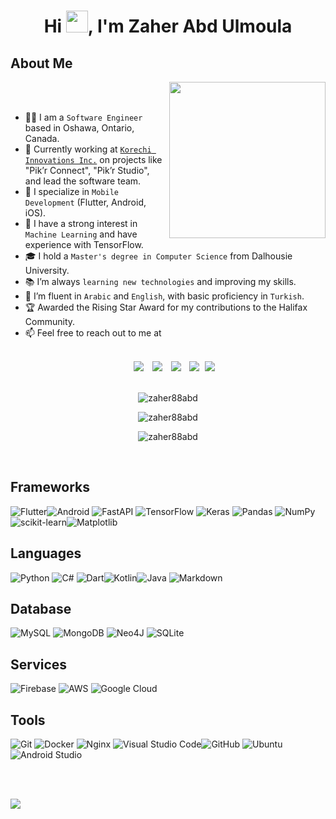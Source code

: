 <h1 align="center"><b>Hi </b><img src="https://media.giphy.com/media/hvRJCLFzcasrR4ia7z/giphy.gif" width="35"><b>, I'm Zaher Abd Ulmoula </b></h1>


## About Me

<picture> <img align="right" src="https://github.com/7oSkaaa/7oSkaaa/blob/main/Images/Right_Side.gif?raw=true" width=250px></picture>

<br><br>

- :man_technologist: I am a `Software Engineer` based in Oshawa, Ontario, Canada.
- :briefcase: Currently working at [`Korechi Innovations Inc.`](https://korechi.com/) on projects like "Pik’r Connect", "Pik’r Studio", and lead the software team.
- :iphone: I specialize in `Mobile Development` (Flutter, Android, iOS).
- :robot: I have a strong interest in `Machine Learning` and have experience with TensorFlow.
- :mortar_board: I hold a `Master's degree in Computer Science` from Dalhousie University.
- :books: I’m always `learning new technologies` and improving my skills.
- :speech_balloon: I’m fluent in `Arabic` and `English`, with basic proficiency in `Turkish`.
- :trophy: Awarded the Rising Star Award for my contributions to the Halifax Community.
- :mailbox: Feel free to reach out to me at 
<br>


 <div align="center"  class="icons-social" style="margin-left: 10px;">
        <a style="margin-left: 10px;"  target="_blank" href="https://www.linkedin.com/in/mzaherabdulmoula">
			<img src="https://img.shields.io/badge/LinkedIn-0077B5?style=for-the-badge&logo=linkedin&logoColor=white"></a>
        <a style="margin-left: 10px;" target="_blank" href="https://github.com/zaher88abd">
		<img src="https://img.shields.io/badge/GitHub-100000?style=for-the-badge&logo=github&logoColor=white"></a>
		<a style="margin-left: 10px;" target="_blank" href="https://stackoverflow.com/users/3241790/zaher88abd">
				<img src="https://img.shields.io/badge/Stack_Overflow-FE7A16?style=for-the-badge&logo=stack-overflow&logoColor=white"></a>
        <a style="margin-left: 10px;" target="_blank" href="https://twitter.com/zaher88abd">
			<img src="https://img.shields.io/badge/Twitter-1DA1F2?style=for-the-badge&logo=twitter&logoColor=white" ></a>
		<a style="margin-left: 5px;" target="_blank" href="mailto:zaher88abd@gmail.com">
					<img src="https://img.shields.io/badge/Gmail-D14836?style=for-the-badge&logo=gmail&logoColor=white"/></a>
                    
</div>

<br>

<p align="center"><img 
    src="https://stackoverflow-badge.onrender.com/api/StackOverflowBadge/3241790"
    alt="zaher88abd" 
    bg_color=#808080/></p>

<p align="center"><img 
    src="https://github-readme-stats.vercel.app/api?username=zaher88abd&show_icons=true&theme=algolia&count_private=true&include_all_commits=true"
    alt="zaher88abd" 
    bg_color=#808080/></p>

<p align="center"><img 
    src="https://github-readme-stats.vercel.app/api/top-langs?username=zaher88abd&show_icons=true&locale=en&bg_color=0d1117&text_color=ffffff&layout=compact"
    alt="zaher88abd" 
    bg_color=#808080/></p>

<br>

## Frameworks
![Flutter](https://img.shields.io/badge/Flutter-%2302569B.svg?style=for-the-badge&logo=Flutter&logoColor=white)![Android](https://img.shields.io/badge/Android-3DDC84?style=for-the-badge&logo=android&logoColor=white)
![FastAPI](https://img.shields.io/badge/FastAPI-005571?style=for-the-badge&logo=fastapi) ![TensorFlow](https://img.shields.io/badge/TensorFlow-%23FF6F00.svg?style=for-the-badge&logo=TensorFlow&logoColor=white) ![Keras](https://img.shields.io/badge/Keras-%23D00000.svg?style=for-the-badge&logo=Keras&logoColor=white) ![Pandas](https://img.shields.io/badge/pandas-%23150458.svg?style=for-the-badge&logo=pandas&logoColor=white) ![NumPy](https://img.shields.io/badge/numpy-%23013243.svg?style=for-the-badge&logo=numpy&logoColor=white) ![scikit-learn](https://img.shields.io/badge/scikit--learn-%23F7931E.svg?style=for-the-badge&logo=scikit-learn&logoColor=white)![Matplotlib](https://img.shields.io/badge/Matplotlib-%23ffffff.svg?style=for-the-badge&logo=Matplotlib&logoColor=black)


## Languages
![Python](https://img.shields.io/badge/python-3670A0?style=for-the-badge&logo=python&logoColor=ffdd54) ![C#](https://img.shields.io/badge/c%23-%23239120.svg?style=for-the-badge&logo=c-sharp&logoColor=white) ![Dart](https://img.shields.io/badge/dart-%230175C2.svg?style=for-the-badge&logo=dart&logoColor=white)![Kotlin](https://img.shields.io/badge/kotlin-%237F52FF.svg?style=for-the-badge&logo=kotlin&logoColor=white)![Java](https://img.shields.io/badge/java-%23ED8B00.svg?style=for-the-badge&logo=openjdk&logoColor=white)
![Markdown](https://img.shields.io/badge/markdown-%23000000.svg?style=for-the-badge&logo=markdown&logoColor=white)
## Database
![MySQL](https://img.shields.io/badge/mysql-%2300f.svg?style=for-the-badge&logo=mysql&logoColor=white) ![MongoDB](https://img.shields.io/badge/MongoDB-%234ea94b.svg?style=for-the-badge&logo=mongodb&logoColor=white) ![Neo4J](https://img.shields.io/badge/Neo4j-008CC1?style=for-the-badge&logo=neo4j&logoColor=white) ![SQLite](https://img.shields.io/badge/sqlite-%2307405e.svg?style=for-the-badge&logo=sqlite&logoColor=white)
## Services
![Firebase](https://img.shields.io/badge/firebase-a08021?style=for-the-badge&logo=firebase&logoColor=ffcd34)
![AWS](https://img.shields.io/badge/AWS-%23FF9900.svg?style=for-the-badge&logo=amazon-aws&logoColor=white) ![Google Cloud](https://img.shields.io/badge/GoogleCloud-%234285F4.svg?style=for-the-badge&logo=google-cloud&logoColor=white)

## Tools
![Git](https://img.shields.io/badge/git-%23F05033.svg?style=for-the-badge&logo=git&logoColor=white) ![Docker](https://img.shields.io/badge/docker-%230db7ed.svg?style=for-the-badge&logo=docker&logoColor=white) ![Nginx](https://img.shields.io/badge/nginx-%23009639.svg?style=for-the-badge&logo=nginx&logoColor=white) ![Visual Studio Code](https://img.shields.io/badge/VisualStudioCode-0078d7.svg?style=for-the-badge&logo=visual-studio-code&logoColor=white)![GitHub](https://img.shields.io/badge/github-%23121011.svg?style=for-the-badge&logo=github&logoColor=white) ![Ubuntu](https://img.shields.io/badge/Ubuntu-E95420?style=for-the-badge&logo=ubuntu&logoColor=white)
 ![Android Studio](https://img.shields.io/badge/android%20studio-346ac1?style=for-the-badge&logo=android%20studio&logoColor=white)

<br>
<br>

![](https://komarev.com/ghpvc/?username=zaher88abd&color=green)

